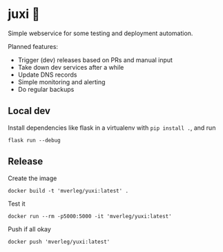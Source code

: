 
# juxi 🦎

Simple webservice for some testing and deployment automation.

Planned features:

* Trigger (dev) releases based on PRs and manual input
* Take down dev services after a while
* Update DNS records
* Simple monitoring and alerting
* Do regular backups

## Local dev

Install dependencies like flask in a virtualenv with `pip install .`, and run

    flask run --debug

## Release

Create the image

    docker build -t 'mverleg/yuxi:latest' .

Test it

    docker run --rm -p5000:5000 -it 'mverleg/yuxi:latest'
    
Push if all okay

    docker push 'mverleg/yuxi:latest'

